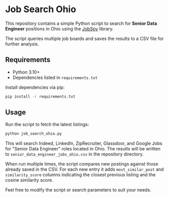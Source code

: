 # Job Search Ohio

This repository contains a simple Python script to search for **Senior Data Engineer** positions in Ohio using the [JobSpy](https://github.com/pavinjohnson/python-jobspy) library.

The script queries multiple job boards and saves the results to a CSV file for further analysis.

## Requirements

- Python 3.10+
- Dependencies listed in `requirements.txt`

Install dependencies via pip:

```bash
pip install -r requirements.txt
```

## Usage

Run the script to fetch the latest listings:

```bash
python job_search_ohio.py
```

This will search Indeed, LinkedIn, ZipRecruiter, Glassdoor, and Google Jobs for "Senior Data Engineer" roles located in Ohio. The results will be written to `senior_data_engineer_jobs_ohio.csv` in the repository directory.

When run multiple times, the script compares new postings against those already saved in the CSV. For each new entry it adds `most_similar_post` and `similarity_score` columns indicating the closest previous listing and the cosine similarity score.

Feel free to modify the script or search parameters to suit your needs.
